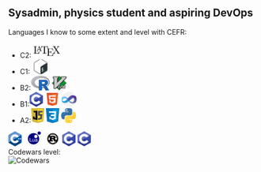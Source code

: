 ## Sysadmin, physics student and aspiring DevOps
<!--
**birrabenzina/birrabenzina** is a ✨ _special_ ✨ repository because its `README.md` (this file) appears on your GitHub profile.

Here are some ideas to get you started:

- 🔭 I’m currently working on ...
- 🌱 I’m currently learning ...
- 👯 I’m looking to collaborate on ...
- 🤔 I’m looking for help with ...
- 💬 Ask me about ...
- 📫 How to reach me: ...
- 😄 Pronouns: ...
- ⚡ Fun fact: ...
-->
<div>
Languages I know to some extent and level with CEFR:
<ul>
	<li>C2:<code><img height="30" src="./icons/latex.png" alt="LaTeX"></code></li>
	<li>C1:<code><img height="30" src="./icons/bash.png" alt="Shell"></code></li>
	<li>B2:<code><img height="30" src="./icons/r.svg" alt="R"></code> <code><img height="30" src="./icons/vim.svg" alt="Vimscript"></code></li>
	<li>B1:<code><img height="30" src="./icons/c.png" alt="C"></code> <code><img height="30" src="./icons/html.png" alt="HTML"></code> <code><img height="30" src="./icons/vba.png"></code></li>
	<li>A2:<code><img height="30" src="./icons/js.jpg" alt="JavaScript"></code> <code><img height="30" src="./icons/css1.png" alt="CSS"></code> <code><img height="30" src="./icons/python.png" alt="Python"></code></li>
</ul>
</div>
<div>
<code><img height="30" src="./icons/cpp.png" alt="C++"></code>
<code><img height="30" src="./icons/lua.png" alt="Lua"></code>
<code><img height="30" src="./icons/rust.jpg" alt="Rust"></code>
<code><img height="30" src="./icons/c.png" alt="C"></code>
<code><img height="30" src="./icons/c.png" alt="C"></code>
</div>
Codewars level:<br>
<img src="https://www.codewars.com/users/birrabenzina/badges/small" alt="Codewars"><br>

